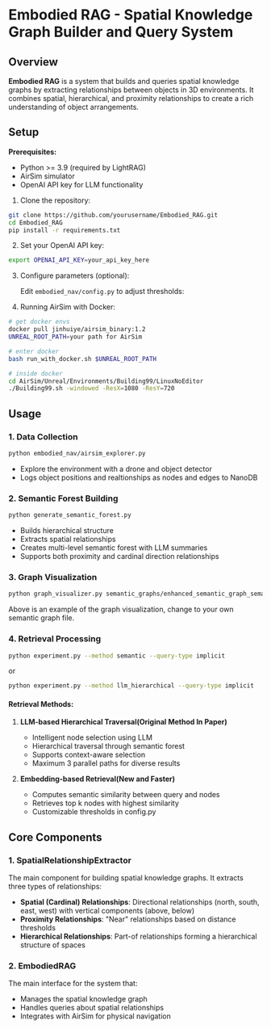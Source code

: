 # Embodied RAG - Spatial Knowledge Graph Builder and Query System

## Overview
**Embodied RAG** is a system that builds and queries spatial knowledge graphs by extracting relationships between objects in 3D environments. It combines spatial, hierarchical, and proximity relationships to create a rich understanding of object arrangements.

## Setup

**Prerequisites:**
- Python >= 3.9 (required by LightRAG)
- AirSim simulator
- OpenAI API key for LLM functionality

1. Clone the repository:
```bash
git clone https://github.com/yourusername/Embodied_RAG.git
cd Embodied_RAG
pip install -r requirements.txt

```

2. Set your OpenAI API key:
```bash
export OPENAI_API_KEY=your_api_key_here
```

3. Configure parameters (optional):

   Edit `embodied_nav/config.py` to adjust thresholds:

4. Running AirSim with Docker:
```bash
# get docker envs
docker pull jinhuiye/airsim_binary:1.2
UNREAL_ROOT_PATH=your path for AirSim

# enter docker
bash run_with_docker.sh $UNREAL_ROOT_PATH

# inside docker
cd AirSim/Unreal/Environments/Building99/LinuxNoEditor
./Building99.sh -windowed -ResX=1080 -ResY=720

```
## Usage
### 1. Data Collection

```bash
python embodied_nav/airsim_explorer.py
```
- Explore the environment with a drone and object detector
- Logs object positions and realtionships as nodes and edges to NanoDB

### 2. Semantic Forest Building

```bash
python generate_semantic_forest.py
```

- Builds hierarchical structure
- Extracts spatial relationships
- Creates multi-level semantic forest with LLM summaries
- Supports both proximity and cardinal direction relationships


### 3. Graph Visualization

```bash
python graph_visualizer.py semantic_graphs/enhanced_semantic_graph_semantic_graph_Building99_20241118_160313.gml
```

Above is an example of the graph visualization, change to your own semantic graph file.

### 4. Retrieval Processing
```bash
python experiment.py --method semantic --query-type implicit
```
or 
```bash
python experiment.py --method llm_hierarchical --query-type implicit
```


#### Retrieval Methods:
1. **LLM-based Hierarchical Traversal(Original Method In Paper)**
   - Intelligent node selection using LLM
   - Hierarchical traversal through semantic forest
   - Supports context-aware selection
   - Maximum 3 parallel paths for diverse results

2. **Embedding-based Retrieval(New and Faster)**
   - Computes semantic similarity between query and nodes
   - Retrieves top k nodes with highest similarity
   - Customizable thresholds in config.py



## Core Components

### 1. SpatialRelationshipExtractor
The main component for building spatial knowledge graphs. It extracts three types of relationships:

- **Spatial (Cardinal) Relationships**: Directional relationships (north, south, east, west) with vertical components (above, below)
- **Proximity Relationships**: "Near" relationships based on distance thresholds
- **Hierarchical Relationships**: Part-of relationships forming a hierarchical structure of spaces

### 2. EmbodiedRAG
The main interface for the system that:
- Manages the spatial knowledge graph
- Handles queries about spatial relationships
- Integrates with AirSim for physical navigation


